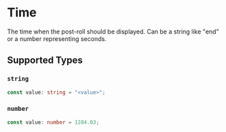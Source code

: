# Time

The time when the post-roll should be displayed. Can be a string like "end" or a number representing seconds.


## Supported Types

### `string`

```typescript
const value: string = "<value>";
```

### `number`

```typescript
const value: number = 1284.03;
```

